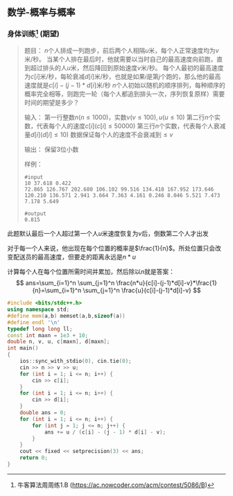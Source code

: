 ## 数学-概率与概率

### 身体训练[^1] (期望)

> 题目：
> $n$个人排成一列跑步，前后两个人相隔$u$米，每个人正常速度均为$v$米/秒。
> 当某个人排在最后时，他就需要以当时自己的最高速度向前跑，直到超过排头的人$u$米，然后降回到原始速度$v$米/秒。
> 每个人最初的最高速度为$c[i]$米/秒，每轮衰减$d[i]$米/秒，也就是如果$i$是第$j$个跑的，那么他的最高速度就是$c[i]-(j-1)*d[i]$米/秒
> $n$个人初始以随机的顺序排列，每种顺序的概率完全相等，则跑完一轮（每个人都追到排头一次，序列恢复原样）需要时间的期望是多少？
>
> 输入：
> 第一行整数$n(n\le 1000)$，实数$v(v\le 100),u(u\le 10)$
> 第二行$n$个实数，代表每个人的速度$c[i](c[i]\le 50000)$
> 第三行$n$个实数，代表每个人衰减量$d[i](d[i]\le 10)$
> 数据保证每个人的速度不会衰减到$\le v$
>
> 输出：
> 保留3位小数
>
> 样例：
>
> ```
> #input
> 10 37.618 0.422
> 72.865 126.767 202.680 106.102 99.516 134.418 167.952 173.646 120.210 136.571 2.941 3.664 7.363 4.161 0.246 8.046 5.521 7.473 7.178 5.649
> 
> #output
> 0.815
> ```

此题默认最后一个人超过第一个人$u$米速度恢复为$v$后，倒数第二个人才出发

对于每一个人来说，他出现在每个位置的概率是$\frac{1}{n}$。所处位置只会改变配送员的最高速度，但要走的距离永远是$n*u$

计算每个人在每个位置所需时间并累加，然后除以$n$就是答案：
$$
ans=\sum_{i=1}^n \sum_{j=1}^n \frac{n*u}{c[i]-(j-1)*d[i]-v}*\frac{1}{n}=\sum_{i=1}^n \sum_{j=1}^n \frac{u}{c[i]-(j-1)*d[i]-v}
$$

```c++
#include <bits/stdc++.h>
using namespace std;
#define mem(a,b) memset(a,b,sizeof(a))
#define endl '\n'
typedef long long ll;
const int maxn = 1e3 + 10;
double n, v, u, c[maxn], d[maxn];
int main()
{
	ios::sync_with_stdio(0), cin.tie(0);
	cin >> n >> v >> u;
	for (int i = 1; i <= n; i++) {
		cin >> c[i];
	}
	for (int i = 1; i <= n; i++) {
		cin >> d[i];
	}
	double ans = 0;
	for (int i = 1; i <= n; i++) {
		for (int j = 1; j <= n; j++) {
			ans += u / (c[i] - (j - 1) * d[i] - v);
		}
	}
	cout << fixed << setprecision(3) << ans;
	return 0;
}
```

[^1]: 牛客算法周周练1.B (https://ac.nowcoder.com/acm/contest/5086/B)